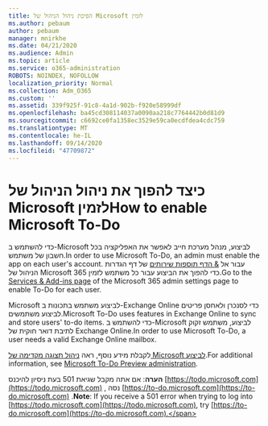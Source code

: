 ```yaml
---
title: הפיכת ניהול הניהול של Microsoft לזמין
ms.author: pebaum
author: pebaum
manager: mnirkhe
ms.date: 04/21/2020
ms.audience: Admin
ms.topic: article
ms.service: o365-administration
ROBOTS: NOINDEX, NOFOLLOW
localization_priority: Normal
ms.collection: Adm_O365
ms.custom: ''
ms.assetid: 339f925f-91c8-4a1d-902b-f920e58999df
ms.openlocfilehash: ba45cd308114037a0090aa218c7764442b0d81d9
ms.sourcegitcommit: c6692ce0fa1358ec3529e59ca0ecdfdea4cdc759
ms.translationtype: MT
ms.contentlocale: he-IL
ms.lasthandoff: 09/14/2020
ms.locfileid: "47709872"
---
```

# <a name="how-to-enable-microsoft-to-do"></a><span data-ttu-id="6aee9-102">כיצד להפוך את ניהול הניהול של Microsoft לזמין</span><span class="sxs-lookup"><span data-stu-id="6aee9-102">How to enable Microsoft To-Do</span></span>

<span data-ttu-id="6aee9-103">כדי להשתמש ב-Microsoft לביצוע, מנהל מערכת חייב לאפשר את האפליקציה בכל חשבון של משתמש.</span><span class="sxs-lookup"><span data-stu-id="6aee9-103">In order to use Microsoft To-Do, an admin must enable the app on each user's account.</span></span> <span data-ttu-id="6aee9-104">עבור אל [ &amp; הדף תוספות שירותים](https://portal.office.com/adminportal/home#/Settings/ServicesAndAddIns) של דף הגדרות הניהול של Microsoft 365 כדי להפוך את הביצוע עבור כל משתמש לזמין.</span><span class="sxs-lookup"><span data-stu-id="6aee9-104">Go to the [Services &amp; Add-ins page](https://portal.office.com/adminportal/home#/Settings/ServicesAndAddIns) of the Microsoft 365 admin settings page to enable To-Do for each user.</span></span>
  
<span data-ttu-id="6aee9-105">Microsoft לביצוע משתמש בתכונות ב-Exchange Online כדי לסנכרן ולאחסן פריטים לביצוע משתמשים.</span><span class="sxs-lookup"><span data-stu-id="6aee9-105">Microsoft To-Do uses features in Exchange Online to sync and store users' to-do items.</span></span> <span data-ttu-id="6aee9-106">כדי להשתמש ב-Microsoft לביצוע, משתמש זקוק לתיבת דואר חוקית של Exchange Online.</span><span class="sxs-lookup"><span data-stu-id="6aee9-106">In order to use Microsoft To-Do, a user needs a valid Exchange Online mailbox.</span></span>
  
<span data-ttu-id="6aee9-107">לקבלת מידע נוסף, ראה [ניהול תצוגה מקדימה של Microsoft לביצוע](https://support.office.com/article/490c1a8c-2333-4952-8125-841afadb9620.aspx).</span><span class="sxs-lookup"><span data-stu-id="6aee9-107">For additional information, see [Microsoft To-Do Preview administration](https://support.office.com/article/490c1a8c-2333-4952-8125-841afadb9620.aspx).</span></span>
  
 <span data-ttu-id="6aee9-108">**הערה**: אם אתה מקבל שגיאת 501 בעת ניסיון להיכנס [https://todo.microsoft.com](https://todo.microsoft.com) , נסה [https://to-do.microsoft.com](https://to-do.microsoft.com) .</span><span class="sxs-lookup"><span data-stu-id="6aee9-108">**Note**: If you receive a 501 error when trying to log into [https://todo.microsoft.com](https://todo.microsoft.com), try [https://to-do.microsoft.com](https://to-do.microsoft.com).</span></span>
  

